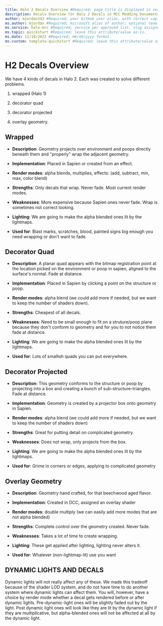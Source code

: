 ```yaml
---
title: Halo 2 Decals Overview #Required; page title is displayed in search results. Include the brand.
description: Decals Overview for Halo 2 Decals in MCC Modding Documentation. #Required; article description that is displayed in search results. 
author: mjordan343 #Required; your GitHub user alias, with correct capitalization.
ms.author: mjordan #Required; microsoft alias of author; optional team alias.
ms.service: halo-mcc #Required; service per approved list. slug assigned by ACOM.
ms.topic: quickstart #Required; leave this attribute/value as-is.
ms.date: 11/10/2022 #Required; mm/dd/yyyy format.
ms.custom: template-quickstart #Required; leave this attribute/value as-is.
---
```


# H2 Decals Overview

We have 4 kinds of decals in Halo 2. Each was created to solve different problems.

1. wrapped (Halo 1)

1. decorator quad

1. decorator projected

1. overlay geometry.

## Wrapped

- **Description**: Geometry projects over environment and poops directly beneath them and "properly" wrap the adjacent geometry.

- **Implementation**: Placed in Sapien or created from an effect.

- **Render modes**: alpha blends, multiplies, effects: (add, subtract, min, max, color blend)

- **Strengths**: Only decals that wrap. Never fade. Most current render modes.

- **Weaknesses**: More expensive because Sapien ones never fade. Wrap is sometimes not correct looking.

- **Lighting**: We are going to make the alpha blended ones lit by the lightmaps.

- **Used for**: Blast marks, scratches, blood, painted signs big enough you need wrapping or don't want to fade.

## Decorator Quad

- **Description**: A planar quad appears with the bitmap registration point at the location picked on the environment or poop in sapien, aligned to the surface's normal. Fade at distance.

- **Implementation**: Placed in Sapien by clicking a point on the structure or poop.

- **Render modes**: alpha blend (we could add more if needed, but we want to keep the number of shaders down).

- **Strengths**: Cheapest of all decals.

- **Weaknesses**: Need to be small enough to fit on a struture/poop plane because they don't conform to geometry and for you to not notice them fade at distance.

- **Lighting**: We are going to make the alpha blended ones lit by the lightmaps.

- **Used for**: Lots of smallish quads you can put everywhere.

## Decorator Projected

- **Description**: This geometry conforms to the structure or poop by projecting into a box and creating a bunch of sub-structure-triangles. Fade at distance.

- **Implementation**: Geometry is created by a projector box onto geometry in Sapien.

- **Render modes**: alpha blend (we could add more if needed, but we want to keep the number of shaders down)

- **Strengths**: Great for putting detail on complicated geometry.

- **Weaknesses**: Does not wrap, only projects from the box.

- **Lighting**: We are going to make the alpha blended ones lit by the lightmaps.

- **Used for**: Grime in corners or edges, applying to complicated geometry

## Overlay Geometry

- **Description**: Geometry hand crafted, for that beechwood aged flavor.

- **Implementation**: Created in DCC, assigned an overlay shader

- **Render modes**: double multiply (we can easily add more modes that are not alpha blended)

- **Strengths**: Complete control over the geometry created. Never fade.

- **Weaknesses**: Takes a lot of time to create wrapping.

- **Lighting**: These get applied after lighting, lighting never alters it.

- **Used for**: Whatever (non-lightmap-lit) use you want

## DYNAMIC LIGHTS AND DECALS

Dynamic lights will not really affect any of these. We made this tradeoff because of the shader LOD system, and do not have time to do another system where dynamic lights can affect them. You will, however, have a choice by render mode whether a decal gets rendered before or after dynamic lights. Pre-dynamic-light ones will be slightly faded out by the light. Post dynamic light ones will look like they are lit by the dynamic light if they are multiplicative, but alpha-blended ones will not be affected at all by the dynamic light.
